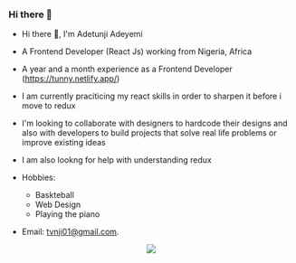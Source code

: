 ### Hi there 👋

<!--
**tunny17/Tunny17** is a ✨ _special_ ✨ repository because its `README.md` (this file) appears on your GitHub profile.

Here are some ideas to get you started:

- 🔭 I’m currently working on ...
- 🌱 I’m currently learning ...
- 👯 I’m looking to collaborate on ...
- 🤔 I’m looking for help with ...
- 💬 Ask me about ...
- 📫 How to reach me: ...
- 😄 Pronouns: ...
- ⚡ Fun fact: ...
-->



- Hi there 👋, I'm Adetunji Adeyemi
- A Frontend Developer (React Js) working from Nigeria, Africa  
- A year and a month experience as a Frontend Developer (https://tunny.netlify.app/)
- I am currently praciticing my react skills in order to sharpen it before i move to redux
- I'm looking to collaborate with designers to hardcode their designs and also with developers to build projects that solve real life problems or improve existing ideas
- I am also lookng for help with understanding redux
- Hobbies:
  - Baskteball
  - Web Design
  - Playing the piano

- Email: tvnji01@gmail.com.







<p align="center">
    <a href="https://git.io/streak-stats"><img src="https://streak-stats.demolab.com?user=DenverCoder1"/></a>
</p>
